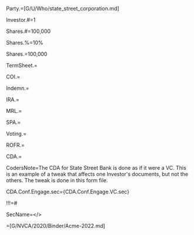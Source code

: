 Party.=[G/U/Who/state_street_corporation.md]

Investor.#=1

Shares.#=100,000

Shares.%=10%

Shares.$=$100,000

TermSheet.=

COI.=		

Indemn.=

IRA.=

MRL.=

SPA.=

Voting.=

ROFR.=

CDA.=


CodersNote=The CDA for State Street Bank is done as if it were a VC. This is an example of a tweak that affects one Investor's documents, but not the others. The tweak is done in this form file.

CDA.Conf.Engage.sec=<span class='select'>{CDA.Conf.Engage.VC.sec}</span>

!!!=#

SecName=</>

=[G/NVCA/2020/Binder/Acme-2022.md]
